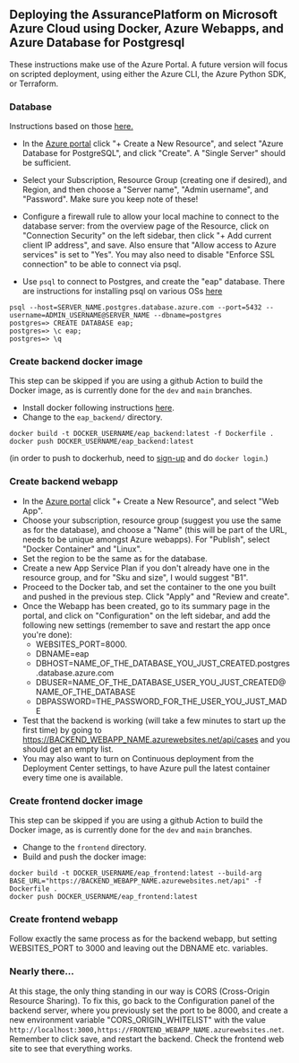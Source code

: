 ## Deploying the AssurancePlatform on Microsoft Azure Cloud using Docker, Azure Webapps, and Azure Database for Postgresql

These instructions make use of the Azure Portal.   A future version will focus on scripted deployment, using either the Azure CLI, the Azure Python SDK, or Terraform.

### Database

Instructions based on those [here.](https://docs.microsoft.com/en-us/azure/postgresql/quickstart-create-server-database-portal)

* In the [Azure portal](https://portal.azure.com) click "+ Create a New Resource", and select "Azure Database for PostgreSQL", and click "Create".  A "Single Server" should be sufficient.
* Select your Subscription, Resource Group (creating one if desired), and Region, and then choose a "Server name", "Admin username", and "Password".   Make sure you keep note of these!
* Configure a firewall rule to allow your local machine to connect to the database server: from the overview page of the Resource, click on "Connection Security" on the left sidebar, then click "+ Add current client IP address", and save.  Also ensure that "Allow access to Azure services" is set to "Yes".  You may also need to disable "Enforce SSL connection" to be able to connect via psql.

* Use `psql` to connect to Postgres, and create the "eap" database.  There are instructions for installing psql on various OSs [here](https://www.timescale.com/blog/how-to-install-psql-on-mac-ubuntu-debian-windows/)
```
psql --host=SERVER_NAME.postgres.database.azure.com --port=5432 --username=ADMIN_USERNAME@SERVER_NAME --dbname=postgres
postgres=> CREATE DATABASE eap;
postgres=> \c eap;
postgres=> \q
```

### Create backend docker image

This step can be skipped if you are using a github Action to build the Docker image, as is currently done for the `dev` and `main` branches.

* Install docker following instructions [here](https://docs.docker.com/engine/install/).
* Change to the `eap_backend/` directory.
```
docker build -t DOCKER_USERNAME/eap_backend:latest -f Dockerfile .
docker push DOCKER_USERNAME/eap_backend:latest
```
(in order to push to dockerhub, need to [sign-up](https://hub.docker.com/signup) and do `docker login`.)

### Create backend webapp

* In the [Azure portal](https://portal.azure.com) click "+ Create a New Resource", and select "Web App".
* Choose your subscription, resource group (suggest you use the same as for the database), and choose a "Name" (this will be part of the URL, needs to be unique amongst Azure webapps).  For "Publish", select "Docker Container" and "Linux".
* Set the region to be the same as for the database.
* Create a new App Service Plan if you don't already have one in the resource group, and for "Sku and size", I would suggest "B1".
* Proceed to the Docker tab, and set the container to the one you built and pushed in the previous step. Click "Apply" and "Review and create".
* Once the Webapp has been created, go to its summary page in the portal, and click on "Configuration" on the left sidebar, and add the following new settings (remember to save and restart the app once you're done):
    * WEBSITES_PORT=8000.
    * DBNAME=eap
    * DBHOST=NAME_OF_THE_DATABASE_YOU_JUST_CREATED.postgres.database.azure.com
    * DBUSER=NAME_OF_THE_DATABASE_USER_YOU_JUST_CREATED@NAME_OF_THE_DATABASE
    * DBPASSWORD=THE_PASSWORD_FOR_THE_USER_YOU_JUST_MADE
* Test that the backend is working (will take a few minutes to start up the first time) by going to https://BACKEND_WEBAPP_NAME.azurewebsites.net/api/cases and you should get an empty list.
* You may also want to turn on Continuous deployment from the Deployment Center settings, to have Azure pull the latest container every time one is available.

### Create frontend docker image

This step can be skipped if you are using a github Action to build the Docker image, as is currently done for the `dev` and `main` branches.

* Change to the `frontend` directory.
* Build and push the docker image:
```
docker build -t DOCKER_USERNAME/eap_frontend:latest --build-arg BASE_URL="https://BACKEND_WEBAPP_NAME.azurewebsites.net/api" -f Dockerfile .
docker push DOCKER_USERNAME/eap_frontend:latest
```

### Create frontend webapp

Follow exactly the same process as for the backend webapp, but setting WEBSITES_PORT to 3000 and leaving out the DBNAME etc. variables.

### Nearly there...

At this stage, the only thing standing in our way is CORS (Cross-Origin Resource Sharing).
To fix this, go back to the Configuration panel of the backend server, where you previously set the port to be 8000, and create a new environment variable "CORS_ORIGIN_WHITELIST" with the value `http://localhost:3000,https://FRONTEND_WEBAPP_NAME.azurewebsites.net`. Remember to click save, and restart the backend.
Check the frontend web site to see that everything works.
